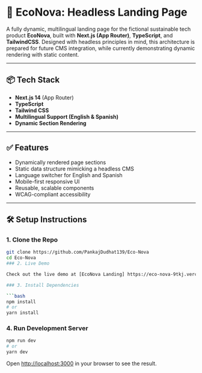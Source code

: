 # 🌿 EcoNova: Headless Landing Page

A fully dynamic, multilingual landing page for the fictional sustainable tech product **EcoNova**, built with **Next.js (App Router)**, **TypeScript**, and **TailwindCSS**. Designed with headless principles in mind, this architecture is prepared for future CMS integration, while currently demonstrating dynamic rendering with static content.

---

## 📦 Tech Stack

- **Next.js 14** (App Router)
- **TypeScript**
- **Tailwind CSS**
- **Multilingual Support (English & Spanish)**
- **Dynamic Section Rendering**

---

## ✅ Features

- Dynamically rendered page sections
- Static data structure mimicking a headless CMS
- Language switcher for English and Spanish
- Mobile-first responsive UI
- Reusable, scalable components
- WCAG-compliant accessibility

---

## 🛠️ Setup Instructions

### 1. Clone the Repo

```bash
git clone https://github.com/PankajDudhat139/Eco-Nova
cd Eco-Nova
### 2. Live Demo

Check out the live demo at [EcoNova Landing] https://eco-nova-9tkj.vercel.app/en

### 3. Install Dependencies

```bash
npm install
# or
yarn install
```

### 4. Run Development Server

```bash
npm run dev
# or
yarn dev
```

Open [http://localhost:3000](http://localhost:3000) in your browser to see the result.